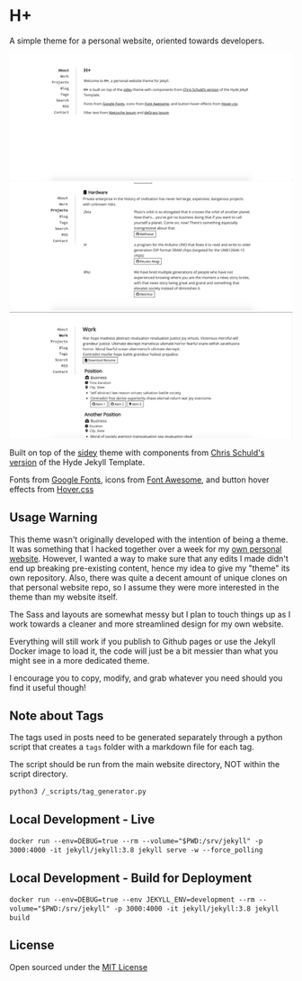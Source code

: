 # H+
A simple theme for a personal website, oriented towards developers.

![](README-Examples/About_Example.png)
![](README-Examples/Projects_Example.png)
![](README-Examples/Work_Example.png)

Built on top of the [sidey](https://github.com/ronv/sidey) theme with components from [Chris Schuld's version](https://github.com/cbschuld/chrisschuld.com) of the Hyde Jekyll Template.

Fonts from [Google Fonts](https://fonts.google.com/), icons from [Font Awesome](https://fontawesome.com/), and button hover effects from [Hover.css](https://ianlunn.github.io/Hover/)


## Usage Warning

This theme wasn't originally developed with the intention of being a theme. It was something that I hacked together over a week for my [own personal website](www.johnzl.com). However, I wanted a way to make sure that any edits I made didn't end up breaking pre-existing content, hence my idea to give my "theme" its own repository. Also, there was quite a decent amount of unique clones on that personal website repo, so I assume they were more interested in the theme than my website itself.

The Sass and layouts are somewhat messy but I plan to touch things up as I work towards a cleaner and more streamlined design for my own website.

Everything will still work if you publish to Github pages or use the Jekyll Docker image to load it, the code will just be a bit messier than what you might see in a more dedicated theme.

I encourage you to copy, modify, and grab whatever you need should you find it useful though!

## Note about Tags

The tags used in posts need to be generated separately through a python script that creates a `tags` folder with a markdown file for each tag.

The script should be run from the main website directory, NOT within the script directory.

```
python3 /_scripts/tag_generator.py
```

## Local Development - Live
```
docker run --env=DEBUG=true --rm --volume="$PWD:/srv/jekyll" -p 3000:4000 -it jekyll/jekyll:3.8 jekyll serve -w --force_polling
```

## Local Development - Build for Deployment
```
docker run --env=DEBUG=true --env JEKYLL_ENV=development --rm --volume="$PWD:/srv/jekyll" -p 3000:4000 -it jekyll/jekyll:3.8 jekyll build
```

## License
Open sourced under the [MIT License](LICENSE.md)
